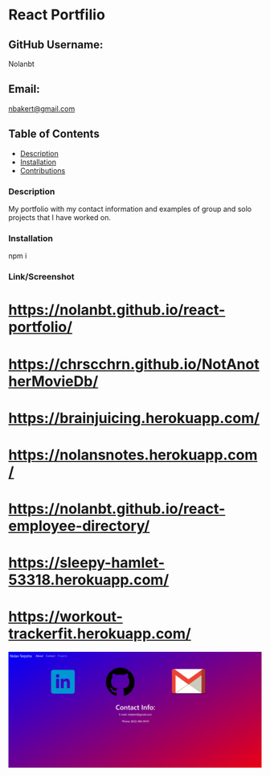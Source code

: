   # React Portfilio
  
  ## GitHub Username:
  Nolanbt

  ## Email: 
  nbakert@gmail.com

  ## Table of Contents
  * [Description](###Description)
  * [Installation](###Installation)
  * [Contributions](###Contributions)

  ### Description
  My portfolio with my contact information and examples of group and solo projects that I have worked on.

  ### Installation
  npm i

  ### Link/Screenshot
  # https://nolanbt.github.io/react-portfolio/  

  # https://chrscchrn.github.io/NotAnotherMovieDb/
  # https://brainjuicing.herokuapp.com/
  # https://nolansnotes.herokuapp.com/
  # https://nolanbt.github.io/react-employee-directory/
  # https://sleepy-hamlet-53318.herokuapp.com/
  # https://workout-trackerfit.herokuapp.com/
  ![Screenshot Image](screenshot.PNG)
